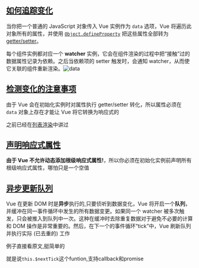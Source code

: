 ## [如何追踪变化](https://cn.vuejs.org/v2/guide/reactivity.html#如何追踪变化)

当你把一个普通的 JavaScript 对象传入 Vue 实例作为 `data` 选项，Vue 将遍历此对象所有的属性，并使用 [`Object.defineProperty`](https://developer.mozilla.org/zh-CN/docs/Web/JavaScript/Reference/Global_Objects/Object/defineProperty) 把这些属性全部转为 [getter/setter](https://developer.mozilla.org/zh-CN/docs/Web/JavaScript/Guide/Working_with_Objects#定义_getters_与_setters)。

每个组件实例都对应一个 **watcher** 实例，它会在组件渲染的过程中把“接触”过的数据属性记录为依赖。之后当依赖项的 setter 触发时，会通知 watcher，从而使它关联的组件重新渲染。![data](https://cn.vuejs.org/images/data.png)



## [检测变化的注意事项](https://cn.vuejs.org/v2/guide/reactivity.html#检测变化的注意事项)

由于 Vue 会在初始化实例时对属性执行 getter/setter 转化，所以属性必须在 `data` 对象上存在才能让 Vue 将它转换为响应式的

之前已经在[列表渲染](https://cn.vuejs.org/v2/guide/list.html#注意事项)中讲过

## [声明响应式属性](https://cn.vuejs.org/v2/guide/reactivity.html#声明响应式属性)

**由于 Vue 不允许动态添加根级响应式属性!**，所以你必须在初始化实例前声明所有根级响应式属性，哪怕只是一个空值

## [异步更新队列](https://cn.vuejs.org/v2/guide/reactivity.html#异步更新队列)

Vue 在更新 DOM 时是**异步**执行的,只要侦听到数据变化，Vue 将开启一个**队列**，并缓冲在同一事件循环中发生的所有数据变更。如果同一个 watcher 被多次触发，只会被推入到队列中一次。这种在缓冲时去除重复数据对于避免不必要的计算和 DOM 操作是非常重要的。然后，在下一个的事件循环“tick”中，Vue 刷新队列并执行实际 (已去重的) 工作

例子直接看原文,挺简单的

就是说`this.$nextTick`这个funtion,支持callback和promise